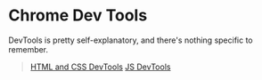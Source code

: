 ﻿# Chrome Dev Tools

DevTools is pretty self-explanatory, and there's nothing specific to remember. 
> [HTML and CSS DevTools](https://www.theodinproject.com/lessons/foundations-inspecting-html-and-css#assignment)
> [JS DevTools](https://www.theodinproject.com/lessons/foundations-javascript-developer-tools#assignment)